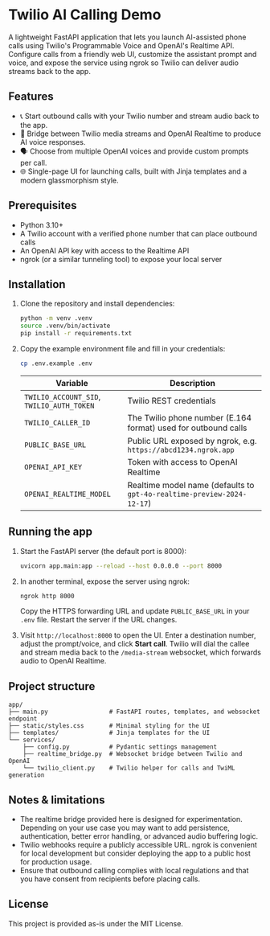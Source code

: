 # Twilio AI Calling Demo

A lightweight FastAPI application that lets you launch AI-assisted phone calls using Twilio's Programmable Voice and OpenAI's Realtime API. Configure calls from a friendly web UI, customize the assistant prompt and voice, and expose the service using ngrok so Twilio can deliver audio streams back to the app.

## Features

- 📞 Start outbound calls with your Twilio number and stream audio back to the app.
- 🧠 Bridge between Twilio media streams and OpenAI Realtime to produce AI voice responses.
- 🗣️ Choose from multiple OpenAI voices and provide custom prompts per call.
- 🌐 Single-page UI for launching calls, built with Jinja templates and a modern glassmorphism style.

## Prerequisites

- Python 3.10+
- A Twilio account with a verified phone number that can place outbound calls
- An OpenAI API key with access to the Realtime API
- ngrok (or a similar tunneling tool) to expose your local server

## Installation

1. Clone the repository and install dependencies:

   ```bash
   python -m venv .venv
   source .venv/bin/activate
   pip install -r requirements.txt
   ```

2. Copy the example environment file and fill in your credentials:

   ```bash
   cp .env.example .env
   ```

   | Variable | Description |
   | --- | --- |
   | `TWILIO_ACCOUNT_SID`, `TWILIO_AUTH_TOKEN` | Twilio REST credentials |
   | `TWILIO_CALLER_ID` | The Twilio phone number (E.164 format) used for outbound calls |
   | `PUBLIC_BASE_URL` | Public URL exposed by ngrok, e.g. `https://abcd1234.ngrok.app` |
   | `OPENAI_API_KEY` | Token with access to OpenAI Realtime |
   | `OPENAI_REALTIME_MODEL` | Realtime model name (defaults to `gpt-4o-realtime-preview-2024-12-17`) |

## Running the app

1. Start the FastAPI server (the default port is 8000):

   ```bash
   uvicorn app.main:app --reload --host 0.0.0.0 --port 8000
   ```

2. In another terminal, expose the server using ngrok:

   ```bash
   ngrok http 8000
   ```

   Copy the HTTPS forwarding URL and update `PUBLIC_BASE_URL` in your `.env` file. Restart the server if the URL changes.

3. Visit `http://localhost:8000` to open the UI. Enter a destination number, adjust the prompt/voice, and click **Start call**. Twilio will dial the callee and stream media back to the `/media-stream` websocket, which forwards audio to OpenAI Realtime.

## Project structure

```
app/
├── main.py                 # FastAPI routes, templates, and websocket endpoint
├── static/styles.css       # Minimal styling for the UI
├── templates/              # Jinja templates for the UI
└── services/
    ├── config.py           # Pydantic settings management
    ├── realtime_bridge.py  # Websocket bridge between Twilio and OpenAI
    └── twilio_client.py    # Twilio helper for calls and TwiML generation
```

## Notes & limitations

- The realtime bridge provided here is designed for experimentation. Depending on your use case you may want to add persistence, authentication, better error handling, or advanced audio buffering logic.
- Twilio webhooks require a publicly accessible URL. ngrok is convenient for local development but consider deploying the app to a public host for production usage.
- Ensure that outbound calling complies with local regulations and that you have consent from recipients before placing calls.

## License

This project is provided as-is under the MIT License.
